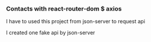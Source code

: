 ### Contacts with react-router-dom $ axios


I have to used this project from json-server to request api


I created one fake api by json-server

